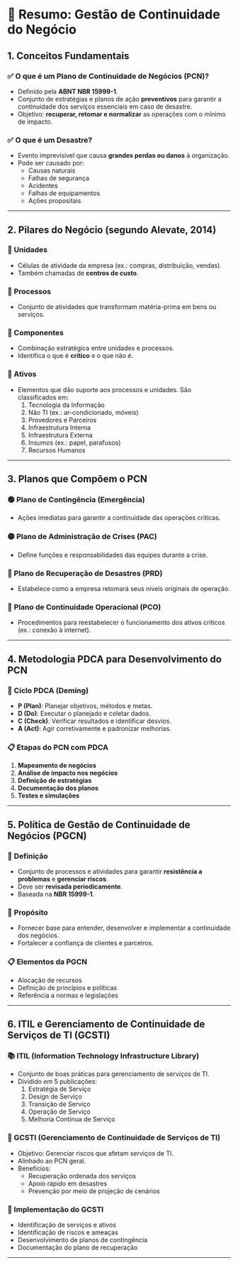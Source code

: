 
# 📘 Resumo: Gestão de Continuidade do Negócio

## 1. Conceitos Fundamentais

### ✅ O que é um Plano de Continuidade de Negócios (PCN)?
- Definido pela **ABNT NBR 15999-1**.
- Conjunto de estratégias e planos de ação **preventivos** para garantir a continuidade dos serviços essenciais em caso de desastre.
- Objetivo: **recuperar, retomar e normalizar** as operações com o mínimo de impacto.

### ✅ O que é um Desastre?
- Evento imprevisível que causa **grandes perdas ou danos** à organização.
- Pode ser causado por:
  - Causas naturais
  - Falhas de segurança
  - Acidentes
  - Falhas de equipamentos
  - Ações propositais

---

## 2. Pilares do Negócio (segundo Alevate, 2014)

### 🧩 Unidades
- Células de atividade da empresa (ex.: compras, distribuição, vendas).
- Também chamadas de **centros de custo**.

### 🔁 Processos
- Conjunto de atividades que transformam matéria-prima em bens ou serviços.

### 🧩 Componentes
- Combinação estratégica entre unidades e processos.
- Identifica o que é **crítico** e o que não é.

### 💼 Ativos
- Elementos que dão suporte aos processos e unidades. São classificados em:
  1. Tecnologia da Informação
  2. Não TI (ex.: ar-condicionado, móveis)
  3. Provedores e Parceiros
  4. Infraestrutura Interna
  5. Infraestrutura Externa
  6. Insumos (ex.: papel, parafusos)
  7. Recursos Humanos

---

## 3. Planos que Compõem o PCN

### 🟢 Plano de Contingência (Emergência)
- Ações imediatas para garantir a continuidade das operações críticas.

### 🟡 Plano de Administração de Crises (PAC)
- Define funções e responsabilidades das equipes durante a crise.

### 🔴 Plano de Recuperação de Desastres (PRD)
- Estabelece como a empresa retomará seus níveis originais de operação.

### 🔵 Plano de Continuidade Operacional (PCO)
- Procedimentos para reestabelecer o funcionamento dos ativos críticos (ex.: conexão à internet).

---

## 4. Metodologia PDCA para Desenvolvimento do PCN

### 🔁 Ciclo PDCA (Deming)
- **P (Plan)**: Planejar objetivos, métodos e metas.
- **D (Do)**: Executar o planejado e coletar dados.
- **C (Check)**: Verificar resultados e identificar desvios.
- **A (Act)**: Agir corretivamente e padronizar melhorias.

### 📋 Etapas do PCN com PDCA
1. **Mapeamento de negócios**
2. **Análise de impacto nos negócios**
3. **Definição de estratégias**
4. **Documentação dos planos**
5. **Testes e simulações**

---

## 5. Política de Gestão de Continuidade de Negócios (PGCN)

### 📜 Definição
- Conjunto de processos e atividades para garantir **resistência a problemas** e **gerenciar riscos**.
- Deve ser **revisada periodicamente**.
- Baseada na **NBR 15999-1**.

### 🎯 Propósito
- Fornecer base para entender, desenvolver e implementar a continuidade dos negócios.
- Fortalecer a confiança de clientes e parceiros.

### 📋 Elementos da PGCN
- Alocação de recursos
- Definição de princípios e políticas
- Referência a normas e legislações

---

## 6. ITIL e Gerenciamento de Continuidade de Serviços de TI (GCSTI)

### 📚 ITIL (Information Technology Infrastructure Library)
- Conjunto de boas práticas para gerenciamento de serviços de TI.
- Dividido em 5 publicações:
  1. Estratégia de Serviço
  2. Design de Serviço
  3. Transição de Serviço
  4. Operação de Serviço
  5. Melhoria Contínua de Serviço

### 🔧 GCSTI (Gerenciamento de Continuidade de Serviços de TI)
- Objetivo: Gerenciar riscos que afetam serviços de TI.
- Alinhado ao PCN geral.
- Benefícios:
  - Recuperação ordenada dos serviços
  - Apoio rápido em desastres
  - Prevenção por meio de projeção de cenários

### 🧩 Implementação do GCSTI
- Identificação de serviços e ativos
- Identificação de riscos e ameaças
- Desenvolvimento de planos de contingência
- Documentação do plano de recuperação

---

